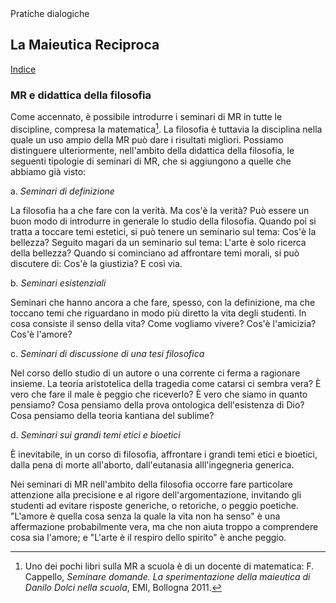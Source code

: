 <link rel="stylesheet" href="https://antonio-vigilante.github.io/filosofia/assets/style.css">

<div class="button green">
Pratiche dialogiche
</div>


## La Maieutica Reciproca
[Indice](index)
### MR e didattica della filosofia

Come accennato, è possibile introdurre i seminari di MR in tutte le discipline, compresa la matematica[^1]. La filosofia è tuttavia la disciplina nella quale un uso ampio della MR può dare i risultati migliori.
Possiamo distinguere ulteriormente, nell'ambito della didattica della filosofia, le seguenti tipologie di seminari di MR, che si aggiungono a quelle che abbiamo già visto:

a. _Seminari di definizione_

La filosofia ha a che fare con la verità. Ma cos'è la verità? Può essere un buon modo di introdurre in generale lo studio della filosofia. Quando poi si tratta a toccare temi estetici, si può tenere un seminario sul tema: Cos'è la bellezza? Seguito magari da un seminario sul tema: L'arte è solo ricerca della bellezza? Quando si cominciano ad affrontare temi morali, si può discutere di: Cos'è la giustizia? E così via.

b. _Seminari esistenziali_

Seminari che hanno ancora a che fare, spesso, con la definizione, ma che toccano temi che riguardano in modo più diretto la vita degli studenti. In cosa consiste il senso della vita? Come vogliamo vivere? Cos'è l'amicizia? Cos'è l'amore?

c. _Seminari di discussione di una tesi filosofica_

Nel corso dello studio di un autore o una corrente ci ferma a ragionare insieme. La teoria aristotelica della tragedia come catarsi ci sembra vera? È vero che fare il male è peggio che riceverlo? È vero che siamo in quanto pensiamo?  Cosa pensiamo della prova ontologica dell'esistenza di Dio? Cosa pensiamo della teoria kantiana del sublime?

d. _Seminari sui grandi temi etici e bioetici_

È inevitabile, in un corso di filosofia, affrontare i grandi temi etici e bioetici, dalla pena di morte all'aborto, dall'eutanasia alll'ingegneria generica.

Nei seminari di MR nell'ambito della filosofia occorre fare particolare attenzione alla precisione e al rigore dell'argomentazione, invitando gli studenti ad evitare risposte generiche, o retoriche, o peggio poetiche. "L'amore è quella cosa senza la quale la vita non ha senso" è una affermazione probabilmente vera, ma che non aiuta troppo a comprendere cosa sia l'amore; e "L'arte è il respiro dello spirito" è anche peggio.


[^1]: Uno dei pochi libri sulla MR a scuola è di un docente di matematica: F. Cappello, _Seminare domande. La sperimentazione della maieutica di Danilo Dolci nella scuola_, EMI, Bollogna 2011.

